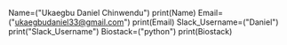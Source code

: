 Name=("Ukaegbu Daniel Chinwendu")
print(Name)
Email=("ukaegbudaniel33@gmail.com")
print(Email)
Slack_Username=("Daniel")
print("Slack_Username")
Biostack=("python")
print(Biostack)
